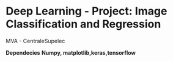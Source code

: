 # Deep Learning - Project: Image Classification and Regression
MVA - CentraleSupelec 

**Dependecies**
**Numpy, matplotlib,keras,tensorflow**
